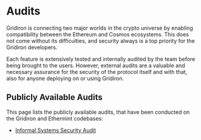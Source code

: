 <!--
order: 4
-->

# Audits

Gridiron is connecting two major worlds in the crypto universe by enabling compatibility between the Ethereum and Cosmos ecosystems. This does not come without its difficulties, and security always is a top priority for the Gridiron developers.

Each feature is extensively tested and internally audited by the team before being brought to the users. However, external audits are a valuable and necessary assurance for the security of the protocol itself and with that, also for anyone deploying on or using Gridiron.

## Publicly Available Audits

This page lists the publicly available audits, that have been conducted on the Gridiron and Ethermint codebases:

- [Informal Systems Security Audit](https://github.com/informalsystems/audits/blob/main/Gridiron2021Q4/informal-gridiron-report-2021q4.pdf)
